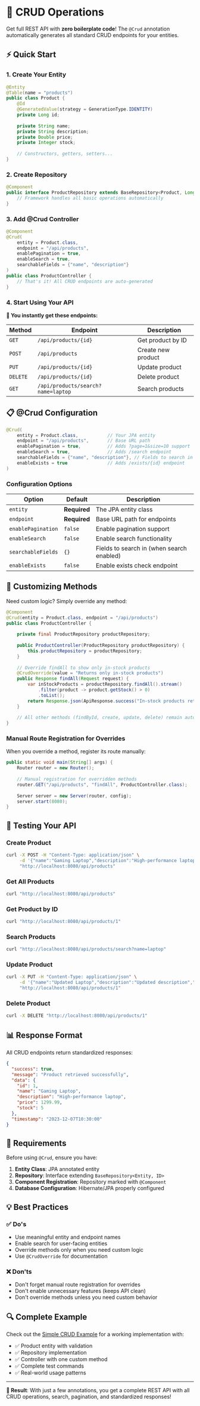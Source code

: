 # 🚀 CRUD Operations

Get full REST API with **zero boilerplate code**! The `@Crud` annotation automatically generates all standard CRUD endpoints for your entities.

## ⚡ Quick Start

### 1. Create Your Entity
```java
@Entity
@Table(name = "products")
public class Product {
    @Id
    @GeneratedValue(strategy = GenerationType.IDENTITY)
    private Long id;
    
    private String name;
    private String description;
    private Double price;
    private Integer stock;
    
    // Constructors, getters, setters...
}
```

### 2. Create Repository
```java
@Component
public interface ProductRepository extends BaseRepository<Product, Long> {
    // Framework handles all basic operations automatically
}
```

### 3. Add @Crud Controller
```java
@Component
@Crud(
    entity = Product.class,
    endpoint = "/api/products",
    enablePagination = true,
    enableSearch = true,
    searchableFields = {"name", "description"}
)
public class ProductController {
    // That's it! All CRUD endpoints are auto-generated
}
```

### 4. Start Using Your API

**🎉 You instantly get these endpoints:**

| Method | Endpoint | Description |
|--------|----------|-------------|
| `GET` | `/api/products/{id}` | Get product by ID |
| `POST` | `/api/products` | Create new product |
| `PUT` | `/api/products/{id}` | Update product |
| `DELETE` | `/api/products/{id}` | Delete product |
| `GET` | `/api/products/search?name=laptop` | Search products |

## 📋 @Crud Configuration

```java
@Crud(
    entity = Product.class,           // Your JPA entity
    endpoint = "/api/products",       // Base URL path
    enablePagination = true,          // Adds ?page=1&size=10 support
    enableSearch = true,              // Adds /search endpoint
    searchableFields = {"name", "description"}, // Fields to search in
    enableExists = true               // Adds /exists/{id} endpoint
)
```

### Configuration Options

| Option | Default | Description |
|--------|---------|-------------|
| `entity` | **Required** | The JPA entity class |
| `endpoint` | **Required** | Base URL path for endpoints |
| `enablePagination` | `false` | Enable pagination support |
| `enableSearch` | `false` | Enable search functionality |
| `searchableFields` | `{}` | Fields to search in (when search enabled) |
| `enableExists` | `false` | Enable exists check endpoint |

## 🎨 Customizing Methods

Need custom logic? Simply override any method:

```java
@Component
@Crud(entity = Product.class, endpoint = "/api/products")
public class ProductController {
    
    private final ProductRepository productRepository;
    
    public ProductController(ProductRepository productRepository) {
        this.productRepository = productRepository;
    }
    
    // Override findAll to show only in-stock products
    @CrudOverride(value = "Returns only in-stock products")
    public Response findAll(Request request) {
        var inStockProducts = productRepository.findAll().stream()
            .filter(product -> product.getStock() > 0)
            .toList();
        return Response.json(ApiResponse.success("In-stock products retrieved", inStockProducts));
    }
    
    // All other methods (findById, create, update, delete) remain auto-generated
}
```

### Manual Route Registration for Overrides

When you override a method, register its route manually:

```java
public static void main(String[] args) {
    Router router = new Router();
    
    // Manual registration for overridden methods
    router.GET("/api/products", "findAll", ProductController.class);
    
    Server server = new Server(router, config);
    server.start(8080);
}
```

## 🧪 Testing Your API

### Create Product
```bash
curl -X POST -H "Content-Type: application/json" \
     -d '{"name":"Gaming Laptop","description":"High-performance laptop","price":1299.99,"stock":5}' \
     "http://localhost:8080/api/products"
```

### Get All Products
```bash
curl "http://localhost:8080/api/products"
```

### Get Product by ID
```bash
curl "http://localhost:8080/api/products/1"
```

### Search Products
```bash
curl "http://localhost:8080/api/products/search?name=laptop"
```

### Update Product
```bash
curl -X PUT -H "Content-Type: application/json" \
     -d '{"name":"Updated Laptop","description":"Updated description","price":1199.99,"stock":3}' \
     "http://localhost:8080/api/products/1"
```

### Delete Product
```bash
curl -X DELETE "http://localhost:8080/api/products/1"
```

## 📊 Response Format

All CRUD endpoints return standardized responses:

```json
{
  "success": true,
  "message": "Product retrieved successfully",
  "data": {
    "id": 1,
    "name": "Gaming Laptop",
    "description": "High-performance laptop",
    "price": 1299.99,
    "stock": 5
  },
  "timestamp": "2023-12-07T10:30:00"
}
```

## 🔧 Requirements

Before using `@Crud`, ensure you have:

1. **Entity Class**: JPA annotated entity
2. **Repository**: Interface extending `BaseRepository<Entity, ID>`
3. **Component Registration**: Repository marked with `@Component`
4. **Database Configuration**: Hibernate/JPA properly configured

## 💡 Best Practices

### ✅ Do's
- Use meaningful entity and endpoint names
- Enable search for user-facing entities
- Override methods only when you need custom logic
- Use `@CrudOverride` for documentation

### ❌ Don'ts
- Don't forget manual route registration for overrides
- Don't enable unnecessary features (keeps API clean)
- Don't override methods unless you need custom behavior

## 🔍 Complete Example

Check out the [Simple CRUD Example](https://github.com/your-repo/jazzy-framework/tree/main/src/main/java/examples/simple_crud) for a working implementation with:

- ✅ Product entity with validation
- ✅ Repository implementation
- ✅ Controller with one custom method
- ✅ Complete test commands
- ✅ Real-world usage patterns

---

**🎯 Result**: With just a few annotations, you get a complete REST API with all CRUD operations, search, pagination, and standardized responses! 